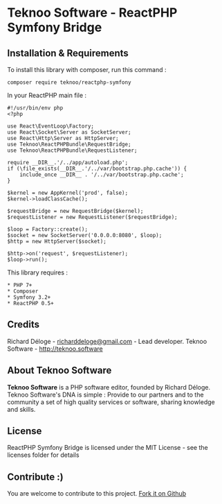 Teknoo Software - ReactPHP Symfony Bridge
=========================================

Installation & Requirements
---------------------------
To install this library with composer, run this command :

    composer require teknoo/reactphp-symfony

In your ReactPHP main file :

    #!/usr/bin/env php
    <?php

    use React\EventLoop\Factory;
    use React\Socket\Server as SocketServer;
    use React\Http\Server as HttpServer;
    use Teknoo\ReactPHPBundle\RequestBridge;
    use Teknoo\ReactPHPBundle\RequestListener;

    require __DIR__.'/../app/autoload.php';
    if (\file_exists(__DIR__.'/../var/bootstrap.php.cache')) {
        include_once __DIR__ . '/../var/bootstrap.php.cache';
    }

    $kernel = new AppKernel('prod', false);
    $kernel->loadClassCache();

    $requestBridge = new RequestBridge($kernel);
    $requestListener = new RequestListener($requestBridge);

    $loop = Factory::create();
    $socket = new SocketServer('0.0.0.0:8080', $loop);
    $http = new HttpServer($socket);

    $http->on('request', $requestListener);
    $loop->run();

This library requires :

    * PHP 7+
    * Composer
    * Symfony 3.2+
    * ReactPHP 0.5+

Credits
-------
Richard Déloge - <richarddeloge@gmail.com> - Lead developer.
Teknoo Software - <http://teknoo.software>

About Teknoo Software
---------------------
**Teknoo Software** is a PHP software editor, founded by Richard Déloge. 
Teknoo Software's DNA is simple : Provide to our partners and to the community a set of high quality services or software,
 sharing knowledge and skills.

License
-------
ReactPHP Symfony Bridge is licensed under the MIT License - see the licenses folder for details

Contribute :)
-------------

You are welcome to contribute to this project. [Fork it on Github](CONTRIBUTING.md)
